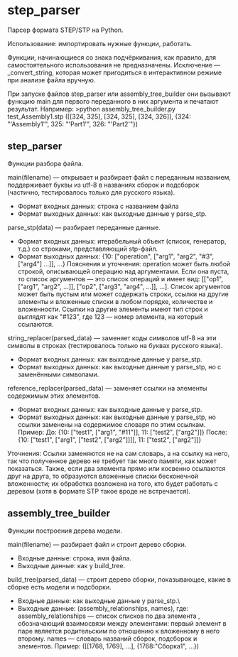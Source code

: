 # step_parser
Парсер формата STEP/STP на Python.

Использование: импортировать нужные функции, работать.

Функции, начинающиеся со знака подчёркивания, как правило, для самостоятельного использования не предназначены. Исключение — \_convert_string, которая может пригодиться в интерактивном режиме при анализе файла вручную.

При запуске файлов step_parser или assembly_tree_builder они вызывают функцию main для первого переданного в них аргумента и печатают результат. Например:
\>python assembly_tree_builder.py test_Assembly1.stp
([[324, 325], [324, 325], [324, 326]],
 {324: "'Assembly1'", 325: "'Part1'", 326: "'Part2'"})

## step_parser
Функции разбора файла.

main(filename) — открывает и разбирает файл с переданным названием, поддерживает буквы из utf-8 в названиях сборок и подсборок (частично, тестировалось только для русского языка).
* Формат входных данных: строка с названием файла
* Формат выходных данных: как выходные данные у parse_stp.

parse_stp(data) — разбирает переданные данные.
* Формат входных данных: итерабельный объект (список, генератор, т.д.) со строками, представляющий stp-файл.
* Формат выходных данных: {10: ["operation", ["arg1", "arg2", "#3", ["arg4"] ...]], ...}
Пояснения и уточнения:
operation может быть любой строкой, описывающей операцию над аргументами. Если она пуста, то список аргументов — это список операций и имеет вид: [["op1", ["arg1", "arg2", ...]], ["op2", ["arg3", "arg4", ...]], ...].
Список аргументов может быть пустым или может содержать строки, ссылки на другие элементы и вложенные списки в любом порядке, количестве и вложенности. Ссылки на другие элементы имеют тип строк и выглядят как "#123", где 123 — номер элемента, на который ссылаются.

string_replacer(parsed_data) — заменяет коды символов utf-8 на эти символы в строках (тестировалось только на буквах русского языка).
* Формат входных данных: как выходные данные у parse_stp.
* Формат выходных данных: как выходные данные у parse_stp, но с заменёнными символами.

reference_replacer(parsed_data) — заменяет ссылки на элементы содержимым этих элементов.
* Формат входных данных: как выходные данные у parse_stp.
* Формат выходных данных: как выходные данные у parse_stp, но ссылки заменены на содержимое словаря по этим ссылкам. Пример:
До:
{10: ["test1", ["arg1", "#11"]],
 11: ["test2", ["arg2"]]}
После:
{10: ["test1", ["arg1", ["test2", ["arg2"]]]],
 11: ["test2", ["arg2"]]}

Уточнения:
Ссылки заменяются не на сам словарь, а на ссылку на него, так что полученное дерево не требует так много памяти, как может показаться. Также, если два элемента прямо или косвенно ссылаются друг на друга, то образуются вложенные списки бесконечной вложенности; их обработка возложена на того, кто будет работать с деревом (хотя в формате STP такое вроде не встречается).

## assembly_tree_builder
Функции построения дерева модели.

main(filename) — разбирает файл и строит дерево сборки.
* Входные данные: строка, имя файла.
* Выходные данные: как у build_tree.

build_tree(parsed_data) — строит дерево сборки, показывающее, какие в сборке есть модели и подсборки.
* Входные данные: как выходные данные у parse_stp.\
* Выходные данные: (assembly_relationships, names), где:
assembly_relationships — список списков по два элемента , обозначающий взаимосвязи между элементами: первый элемент в паре является родительским по отношению к вложенному в него второму.
names — словарь названий сборок, подсборок и элементов.
Пример:
([[1768, 1769], ...], {1768:"Сборка1", ...})
